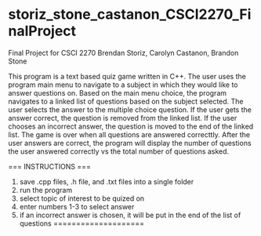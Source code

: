 # storiz_stone_castanon_CSCI2270_FinalProject
Final Project for CSCI 2270
Brendan Storiz, Carolyn Castanon, Brandon Stone

This program is a text based quiz game written in C++. The user uses the program main menu to navigate to a subject in which they would like to answer questions on. Based on the main menu choice, the program navigates to a linked list of questions based on the subject selected. The user selects the answer to the multiple choice question. If the user gets the answer correct, the question is removed from the linked list. If the user chooses an incorrect answer, the question is moved to the end of the linked list. The game is over when all questions are answered correcttly. After the user answers are correct, the program will display the number of questions the user answered correctly vs the total number of questions asked.

=== INSTRUCTIONS ===
1. save .cpp files, .h file, and .txt files into a single folder
2. run the program
3. select topic of interest to be quized on
4. enter numbers 1-3 to select answer
5. if an incorrect answer is chosen, it will be put in the end of the list of questions
====================
